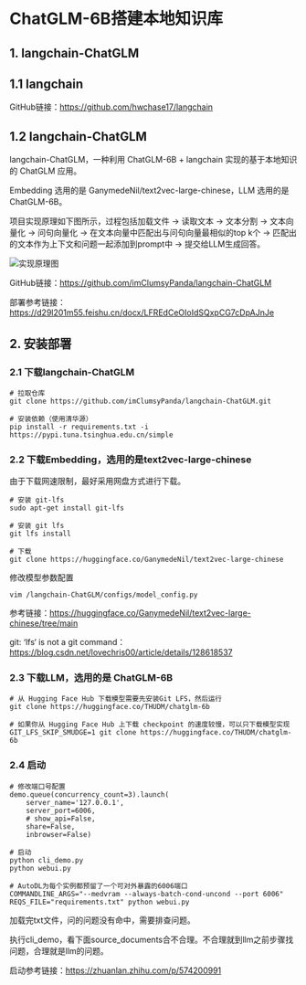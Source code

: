 # ChatGLM-6B搭建本地知识库

## 1. langchain-ChatGLM
## 1.1 langchain

GitHub链接：https://github.com/hwchase17/langchain



## 1.2 langchain-ChatGLM

langchain-ChatGLM，一种利用 ChatGLM-6B + langchain 实现的基于本地知识的 ChatGLM 应用。

Embedding 选用的是 GanymedeNil/text2vec-large-chinese，LLM 选用的是 ChatGLM-6B。



项目实现原理如下图所示，过程包括加载文件 -> 读取文本 -> 文本分割 -> 文本向量化 -> 问句向量化 -> 在文本向量中匹配出与问句向量最相似的top k个 -> 匹配出的文本作为上下文和问题一起添加到prompt中 -> 提交给LLM生成回答。

![实现原理图](https://github.com/imClumsyPanda/langchain-ChatGLM/raw/master/img/langchain+chatglm.png)

GitHub链接：https://github.com/imClumsyPanda/langchain-ChatGLM

部署参考链接：https://d29l201m55.feishu.cn/docx/LFREdCeOIoIdSQxpCG7cDpAJnJe



## 2. 安装部署

### 2.1 下载langchain-ChatGLM

```
# 拉取仓库
git clone https://github.com/imClumsyPanda/langchain-ChatGLM.git

# 安装依赖（使用清华源）
pip install -r requirements.txt -i https://pypi.tuna.tsinghua.edu.cn/simple
```



### 2.2 下载Embedding，选用的是text2vec-large-chinese

由于下载网速限制，最好采用网盘方式进行下载。

```
# 安装 git-lfs
sudo apt-get install git-lfs

# 安装 git lfs
git lfs install

# 下载
git clone https://huggingface.co/GanymedeNil/text2vec-large-chinese
```



修改模型参数配置

```
vim /langchain-ChatGLM/configs/model_config.py
```



参考链接：https://huggingface.co/GanymedeNil/text2vec-large-chinese/tree/main

git: ‘lfs‘ is not a git command：https://blog.csdn.net/lovechris00/article/details/128618537



### 2.3 下载LLM，选用的是 ChatGLM-6B

```
# 从 Hugging Face Hub 下载模型需要先安装Git LFS，然后运行
git clone https://huggingface.co/THUDM/chatglm-6b

# 如果你从 Hugging Face Hub 上下载 checkpoint 的速度较慢，可以只下载模型实现
GIT_LFS_SKIP_SMUDGE=1 git clone https://huggingface.co/THUDM/chatglm-6b
```



### 2.4 启动

```
# 修改端口号配置
demo.queue(concurrency_count=3).launch(
    server_name='127.0.0.1',
    server_port=6006,
    # show_api=False,
    share=False,
    inbrowser=False)

# 启动
python cli_demo.py
python webui.py

# AutoDL为每个实例都预留了一个可对外暴露的6006端口
COMMANDLINE_ARGS="--medvram --always-batch-cond-uncond --port 6006" REQS_FILE="requirements.txt" python webui.py
```



加载完txt文件，问的问题没有命中，需要排查问题。

执行cli_demo，看下面source_documents合不合理。不合理就到llm之前步骤找问题，合理就是llm的问题。



启动参考链接：https://zhuanlan.zhihu.com/p/574200991
